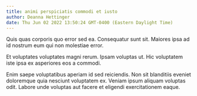 ```yaml
---
title: animi perspiciatis commodi et iusto
author: Deanna Hettinger
date: Thu Jun 02 2022 13:50:24 GMT-0400 (Eastern Daylight Time)
---
```

Quis quas corporis quo error sed ea. Consequatur sunt sit. Maiores ipsa ad id nostrum eum qui non molestiae error.

 Et voluptates voluptates magni rerum. Ipsam voluptas ut. Hic voluptatem iste ipsa ex asperiores eos a commodi.

 Enim saepe voluptatibus aperiam id sed reiciendis. Non sit blanditiis eveniet doloremque quia nesciunt voluptatem ex. Veniam ipsum aliquam voluptas odit. Labore unde voluptas aut facere et eligendi exercitationem eaque.